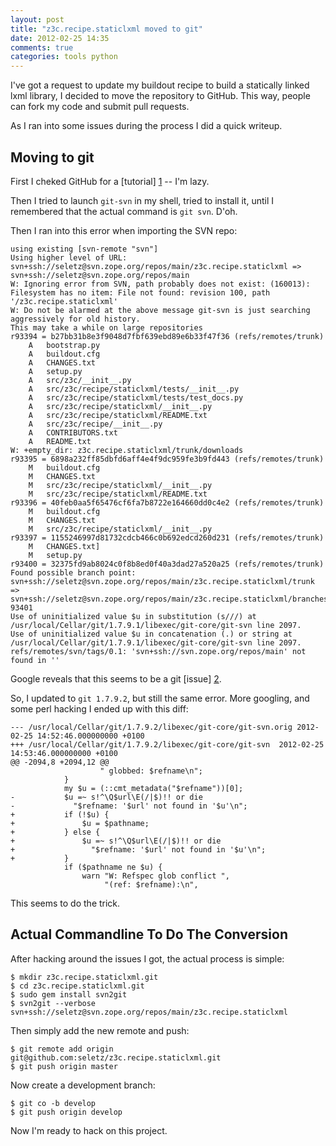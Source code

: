 ```yaml
---
layout: post
title: "z3c.recipe.staticlxml moved to git"
date: 2012-02-25 14:35
comments: true
categories: tools python
---
```


I've got a request to update my buildout recipe to build a statically
linked lxml library, I decided to move the repository to GitHub.  This way,
people can fork my code and submit pull requests.

As I ran into some issues during the process I did a quick writeup.

<!-- more -->

Moving to git
-------------

First I cheked GitHub for a [tutorial] [1] -- I'm lazy.

Then I tried to launch `git-svn` in my shell, tried to install it, until
I remembered that the actual command is `git svn`.  D'oh.

Then I ran into this error when importing the SVN repo:

	using existing [svn-remote "svn"]
	Using higher level of URL: svn+ssh://seletz@svn.zope.org/repos/main/z3c.recipe.staticlxml => svn+ssh://seletz@svn.zope.org/repos/main
	W: Ignoring error from SVN, path probably does not exist: (160013): Filesystem has no item: File not found: revision 100, path '/z3c.recipe.staticlxml'
	W: Do not be alarmed at the above message git-svn is just searching aggressively for old history.
	This may take a while on large repositories
	r93394 = b27bb31b8e3f9048d7fbf639ebd89e6b33f47f36 (refs/remotes/trunk)
		A	bootstrap.py
		A	buildout.cfg
		A	CHANGES.txt
		A	setup.py
		A	src/z3c/__init__.py
		A	src/z3c/recipe/staticlxml/tests/__init__.py
		A	src/z3c/recipe/staticlxml/tests/test_docs.py
		A	src/z3c/recipe/staticlxml/__init__.py
		A	src/z3c/recipe/staticlxml/README.txt
		A	src/z3c/recipe/__init__.py
		A	CONTRIBUTORS.txt
		A	README.txt
	W: +empty_dir: z3c.recipe.staticlxml/trunk/downloads
	r93395 = 6898a232ff85dbfd6aff4e4f9dc959fe3b9fd443 (refs/remotes/trunk)
		M	buildout.cfg
		M	CHANGES.txt
		M	src/z3c/recipe/staticlxml/__init__.py
		M	src/z3c/recipe/staticlxml/README.txt
	r93396 = 40feb0aa5f65476cf6fa7b8722e164660dd0c4e2 (refs/remotes/trunk)
		M	buildout.cfg
		M	CHANGES.txt
		M	src/z3c/recipe/staticlxml/__init__.py
	r93397 = 1155246997d81732cdcb466c0b692edcd260d231 (refs/remotes/trunk)
		M	CHANGES.txt]
		M	setup.py
	r93400 = 32375fd9ab8024c0f8b8ed0f40a3dad27a520a25 (refs/remotes/trunk)
	Found possible branch point: svn+ssh://seletz@svn.zope.org/repos/main/z3c.recipe.staticlxml/trunk => svn+ssh://seletz@svn.zope.org/repos/main/z3c.recipe.staticlxml/branches/0.1, 93401
	Use of uninitialized value $u in substitution (s///) at /usr/local/Cellar/git/1.7.9.1/libexec/git-core/git-svn line 2097.
	Use of uninitialized value $u in concatenation (.) or string at /usr/local/Cellar/git/1.7.9.1/libexec/git-core/git-svn line 2097.
	refs/remotes/svn/tags/0.1: 'svn+ssh://svn.zope.org/repos/main' not found in ''

Google reveals that this seems to be a git [issue] [2].

So, I updated to `git 1.7.9.2`, but still the same error.  More googling, and some perl hacking
I ended up with this diff:

	--- /usr/local/Cellar/git/1.7.9.2/libexec/git-core/git-svn.orig	2012-02-25 14:52:46.000000000 +0100
	+++ /usr/local/Cellar/git/1.7.9.2/libexec/git-core/git-svn	2012-02-25 14:53:46.000000000 +0100
	@@ -2094,8 +2094,12 @@
					    " globbed: $refname\n";
				}
				my $u = (::cmt_metadata("$refname"))[0];
	-			$u =~ s!^\Q$url\E(/|$)!! or die
	-			  "$refname: '$url' not found in '$u'\n";
	+			if (!$u) {
	+				$u = $pathname;
	+			} else {
	+				$u =~ s!^\Q$url\E(/|$)!! or die
	+				  "$refname: '$url' not found in '$u'\n";
	+			}
				if ($pathname ne $u) {
					warn "W: Refspec glob conflict ",
					     "(ref: $refname):\n",

This seems to do the trick.

Actual Commandline To Do The Conversion
---------------------------------------

After hacking around the issues I got, the actual process is simple:

	$ mkdir z3c.recipe.staticlxml.git
	$ cd z3c.recipe.staticlxml.git
	$ sudo gem install svn2git
	$ svn2git --verbose svn+ssh://seletz@svn.zope.org/repos/main/z3c.recipe.staticlxml

Then simply add the new remote and push:

	$ git remote add origin git@github.com:seletz/z3c.recipe.staticlxml.git
	$ git push origin master

Now create a development branch:

	$ git co -b develop
	$ git push origin develop

Now I'm ready to hack on this project.

[1]: http://help.github.com/import-from-subversion "tutorial"
[2]: http://help.github.com/import-from-subversion "issue"
